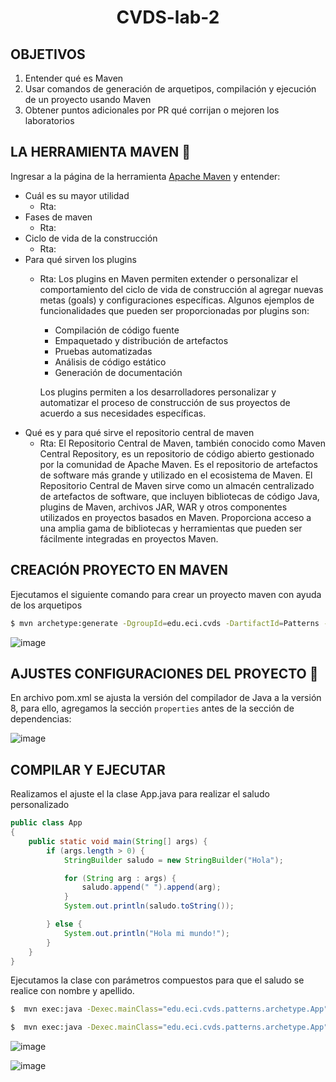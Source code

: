 <h1 align="center">CVDS-lab-2</h1>

## OBJETIVOS
1. Entender qué es Maven
2. Usar comandos de generación de arquetipos, compilación y ejecución de un proyecto usando Maven
3. Obtener puntos adicionales por PR qué corrijan o mejoren los laboratorios

## LA HERRAMIENTA MAVEN :hammer:
Ingresar a la página de la herramienta [Apache Maven](https://maven.apache.org/what-is-maven.html) y entender:
- Cuál es su mayor utilidad
    -  Rta:  
- Fases de maven
    -  Rta:
- Ciclo de vida de la construcción
    -  Rta:
- Para qué sirven los plugins
    -  Rta: Los plugins en Maven permiten extender o personalizar el comportamiento del ciclo de vida de construcción al agregar nuevas metas (goals) y configuraciones específicas. Algunos ejemplos de funcionalidades que pueden ser proporcionadas por plugins son:
        -  Compilación de código fuente
        -  Empaquetado y distribución de artefactos
        -  Pruebas automatizadas
        -  Análisis de código estático
        -  Generación de documentación
          
        Los plugins permiten a los desarrolladores personalizar y automatizar el proceso de construcción de sus proyectos de acuerdo a sus necesidades específicas.
- Qué es y para qué sirve el repositorio central de maven
    -  Rta: El Repositorio Central de Maven, también conocido como Maven Central Repository, es un repositorio de código abierto gestionado por la comunidad de Apache Maven. Es el repositorio de artefactos de software más grande y utilizado en el ecosistema de Maven.
            El Repositorio Central de Maven sirve como un almacén centralizado de artefactos de software, que incluyen bibliotecas de código Java, plugins de Maven, archivos JAR, WAR y otros componentes utilizados en proyectos basados en Maven. Proporciona acceso a una amplia gama de bibliotecas y herramientas que pueden ser fácilmente integradas en proyectos Maven.

## CREACIÓN PROYECTO EN MAVEN

Ejecutamos el siguiente comando para crear un proyecto maven con ayuda de los arquetipos
```sh
$ mvn archetype:generate -DgroupId=edu.eci.cvds -DartifactId=Patterns -DarchetypeArtifactId=maven-archetype-quickstart -Dpackage=edu.eci.cvds.patterns.archetype
```

![image](https://github.com/JuanDpr99/CVDS-lab-2/assets/77819591/772cf3fb-94a3-41f0-a867-4f3854e9e743)

## AJUSTES CONFIGURACIONES DEL PROYECTO :wrench:

En archivo pom.xml se ajusta la versión del compilador de Java a la versión 8, para ello, agregamos la sección `properties` antes de la sección de
dependencias:

![image](https://github.com/JuanDpr99/CVDS-lab-2/assets/77819591/5a7cea0e-edde-4535-9ebf-e520ddc0437a)

## COMPILAR Y EJECUTAR
Realizamos el ajuste el la clase App.java para realizar el saludo personalizado

```java
public class App
{
    public static void main(String[] args) {
        if (args.length > 0) {
            StringBuilder saludo = new StringBuilder("Hola");

            for (String arg : args) {
                saludo.append(" ").append(arg);
            }
            System.out.println(saludo.toString());

        } else {
            System.out.println("Hola mi mundo!");
        }
    }
}
```
Ejecutamos la clase con parámetros compuestos para que el saludo se realice con nombre y apellido.
```sh
$  mvn exec:java -Dexec.mainClass="edu.eci.cvds.patterns.archetype.App" -Dexec.args="Juan Parroquiano"
```
```sh
$  mvn exec:java -Dexec.mainClass="edu.eci.cvds.patterns.archetype.App" -Dexec.args="Carolina Morales"
```

![image](https://github.com/JuanDpr99/CVDS-lab-2/assets/77819591/c8c7e780-3aec-48f2-93a5-7fda370095a0)

![image](https://github.com/JuanDpr99/CVDS-lab-2/assets/77819591/e063db09-baec-46a2-be69-c9b09f7847d2)





